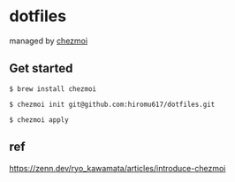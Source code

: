 # dotfiles
managed by [chezmoi](https://www.chezmoi.io/)

## Get started

```
$ brew install chezmoi

$ chezmoi init git@github.com:hiromu617/dotfiles.git

$ chezmoi apply
```

## ref
https://zenn.dev/ryo_kawamata/articles/introduce-chezmoi
